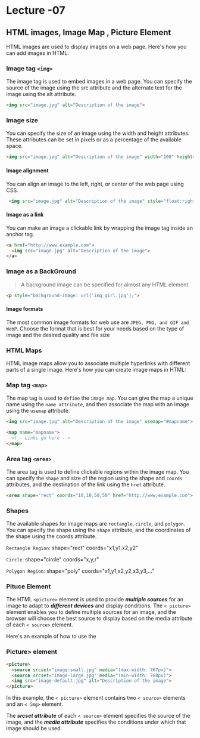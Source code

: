 # Lecture -07

## HTML images, Image Map , Picture Element

HTML images are used to display images on a web page. Here's how you can add images in HTML:

### Image tag `<img>`

 The image tag is used to embed images in a web page. You can specify the source of the image using the src attribute and the alternate text for the image using the alt attribute.

```html
<img src="image.jpg" alt="Description of the image">
```

### Image size

You can specify the size of an image using the width and height attributes. These attributes can be set in pixels or as a percentage of the available space.

```html
<img src="image.jpg" alt="Description of the image" width="100" height="100">
```

#### Image alignment

You can align an image to the left, right, or center of the web page using CSS.

```html
 <img src="image.jpg" alt="Description of the image" style="float:right;">

```

#### Image as a link

You can make an image a clickable link by wrapping the image tag inside an anchor tag.

```html
<a href="http://www.example.com">
  <img src="image.jpg" alt="Description of the image">
</a>
```

### Image as a BackGround

>A background image can be specified for almost any HTML element.

```html
<p style="background-image: url('img_girl.jpg');">
```

#### Image formats

The most common image formats for web use are `JPEG, PNG, and GIF and WebP`. Choose the format that is best for your needs based on the type of image and the desired quality and file size


### HTML Maps

HTML image maps allow you to associate multiple hyperlinks with different parts of a single image. Here's how you can create image maps in HTML:

### Map tag `<map>`

The map tag is used to `define` the `image map`. You can give the map a unique name using the `name attribute`, and then associate the map with an image using the `usemap` attribute.

```html
<img src="image.jpg" alt="Description of the image" usemap="#mapname">
```

```html
<map name="mapname">
  <!-- Links go here -->
</map>
```

### Area tag `<area>`

The area tag is used to define clickable regions within the image map. You can specify the `shape` and size of the region using the shape and `coords` attributes, and the destination of the link using the `href` attribute.

```html
<area shape="rect" coords="10,10,50,50" href="http://www.example.com">
```

### Shapes

The available shapes for image maps are `rectangle`, `circle`, and `polygon`. You can specify the shape using the `shape` attribute, and the coordinates of the shape using the coords attribute.

`Rectangle Region`: shape="rect" coords="x1,y1,x2,y2"

`Circle`: shape="circle" coords="x,y,r"

`Polygon Region`: shape="poly" coords="x1,y1,x2,y2,x3,y3,..."

### Pituce Element

The HTML `<picture>` element is used to provide _**multiple sources**_ for an image to adapt to _**different devices**_ and display conditions. The `< picture>` element enables you to define multiple sources for an image, and the browser will choose the best source to display based on the media attribute of each `< source>` element.

Here's an example of how to use the

### Picture> element

```html
<picture>
  <source srcset="image-small.jpg" media="(max-width: 767px)">
  <source srcset="image-large.jpg" media="(min-width: 768px)">
  <img src="image-default.jpg" alt="Description of the image">
</picture>
```

In this example, the `< picture>` element contains two `< source>` elements and an `< img>` element.

The _**srcset attribute**_ of each `< source>` element specifies the source of the image, and the _**media attribute**_ specifies the conditions under which that image should be used.
